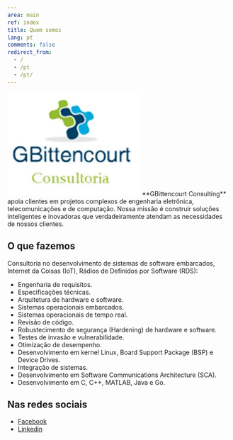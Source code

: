 ```yaml
---
area: main
ref: index
title: Quem somos
lang: pt
comments: false
redirect_from: 
  - /
  - /pt
  - /pt/
---
```


<img src="/img/logo.jpg" style="width: 300px"  />
**GBittencourt Consulting** apoia clientes em projetos complexos de engenharia eletrônica, telecomunicações e de computação. Nossa missão é construir soluções inteligentes e inovadoras que verdadeiramente atendam as necessidades de nossos clientes. 

## O que fazemos

Consultoria no desenvolvimento de sistemas de software embarcados, Internet da Coisas (IoT), Rádios de Definidos por Software (RDS):

* Engenharia de requisitos.
* Especificações técnicas.
* Arquitetura de hardware e software.
* Sistemas operacionais embarcados.
* Sistemas operacionais de tempo real.
* Revisão de código.
* Robustecimento de segurança (Hardening) de hardware e software.
* Testes de invasão e vulnerabilidade.
* Otimização de desempenho.
* Desenvolvimento em kernel Linux, Board Support Package (BSP) e Device Drives.
* Integração de sistemas.
* Desenvolvimento em Software Communications Architecture (SCA).
* Desenvolvimento em C, C++, MATLAB, Java e Go.

## Nas redes sociais

* [Facebook](https://www.facebook.com/GBittencourtConsultoria/)
* [Linkedin](https://www.linkedin.com/company/gbittencourt/)